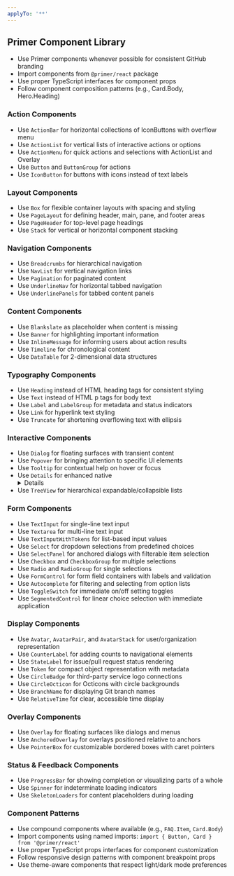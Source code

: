 ```yaml
---
applyTo: '**'
---
```


## Primer Component Library
- Use Primer components whenever possible for consistent GitHub branding
- Import components from `@primer/react` package
- Use proper TypeScript interfaces for component props
- Follow component composition patterns (e.g., Card.Body, Hero.Heading)

### Action Components
- Use `ActionBar` for horizontal collections of IconButtons with overflow menu
- Use `ActionList` for vertical lists of interactive actions or options
- Use `ActionMenu` for quick actions and selections with ActionList and Overlay
- Use `Button` and `ButtonGroup` for actions
- Use `IconButton` for buttons with icons instead of text labels

### Layout Components
- Use `Box` for flexible container layouts with spacing and styling
- Use `PageLayout` for defining header, main, pane, and footer areas
- Use `PageHeader` for top-level page headings
- Use `Stack` for vertical or horizontal component stacking

### Navigation Components
- Use `Breadcrumbs` for hierarchical navigation
- Use `NavList` for vertical navigation links
- Use `Pagination` for paginated content
- Use `UnderlineNav` for horizontal tabbed navigation
- Use `UnderlinePanels` for tabbed content panels

### Content Components
- Use `Blankslate` as placeholder when content is missing
- Use `Banner` for highlighting important information
- Use `InlineMessage` for informing users about action results
- Use `Timeline` for chronological content
- Use `DataTable` for 2-dimensional data structures

### Typography Components
- Use `Heading` instead of HTML heading tags for consistent styling
- Use `Text` instead of HTML p tags for body text
- Use `Label` and `LabelGroup` for metadata and status indicators
- Use `Link` for hyperlink text styling
- Use `Truncate` for shortening overflowing text with ellipsis

### Interactive Components
- Use `Dialog` for floating surfaces with transient content
- Use `Popover` for bringing attention to specific UI elements
- Use `Tooltip` for contextual help on hover or focus
- Use `Details` for enhanced native <details> element behavior
- Use `TreeView` for hierarchical expandable/collapsible lists

### Form Components
- Use `TextInput` for single-line text input
- Use `Textarea` for multi-line text input
- Use `TextInputWithTokens` for list-based input values
- Use `Select` for dropdown selections from predefined choices
- Use `SelectPanel` for anchored dialogs with filterable item selection
- Use `Checkbox` and `CheckboxGroup` for multiple selections
- Use `Radio` and `RadioGroup` for single selections
- Use `FormControl` for form field containers with labels and validation
- Use `Autocomplete` for filtering and selecting from option lists
- Use `ToggleSwitch` for immediate on/off setting toggles
- Use `SegmentedControl` for linear choice selection with immediate application

### Display Components
- Use `Avatar`, `AvatarPair`, and `AvatarStack` for user/organization representation
- Use `CounterLabel` for adding counts to navigational elements
- Use `StateLabel` for issue/pull request status rendering
- Use `Token` for compact object representation with metadata
- Use `CircleBadge` for third-party service logo connections
- Use `CircleOcticon` for Octicons with circle backgrounds
- Use `BranchName` for displaying Git branch names
- Use `RelativeTime` for clear, accessible time display

### Overlay Components
- Use `Overlay` for floating surfaces like dialogs and menus
- Use `AnchoredOverlay` for overlays positioned relative to anchors
- Use `PointerBox` for customizable bordered boxes with caret pointers

### Status & Feedback Components
- Use `ProgressBar` for showing completion or visualizing parts of a whole
- Use `Spinner` for indeterminate loading indicators
- Use `SkeletonLoaders` for content placeholders during loading

### Component Patterns
- Use compound components where available (e.g., `FAQ.Item`, `Card.Body`)
- Import components using named imports: `import { Button, Card } from '@primer/react'`
- Use proper TypeScript props interfaces for component customization
- Follow responsive design patterns with component breakpoint props
- Use theme-aware components that respect light/dark mode preferences

